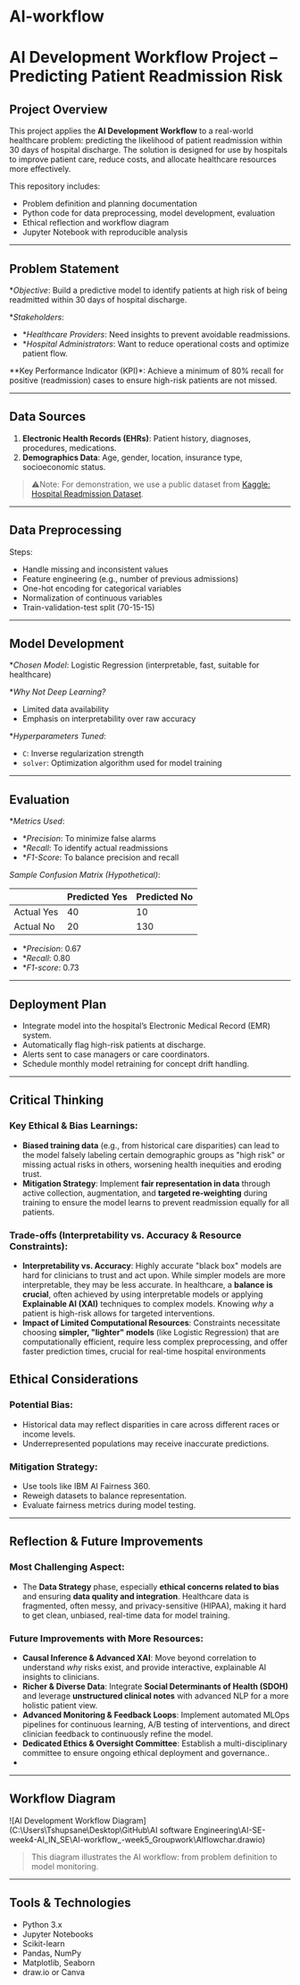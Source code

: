 # AI-workflow

# AI Development Workflow Project – Predicting Patient Readmission Risk

##  Project Overview

This project applies the **AI Development Workflow** to a real-world healthcare problem: predicting the likelihood of patient readmission within 30 days of hospital discharge. The solution is designed for use by hospitals to improve patient care, reduce costs, and allocate healthcare resources more effectively.

This repository includes:
- Problem definition and planning documentation
- Python code for data preprocessing, model development, evaluation
- Ethical reflection and workflow diagram
- Jupyter Notebook with reproducible analysis

---

## Problem Statement

**Objective*: Build a predictive model to identify patients at high risk of being readmitted within 30 days of hospital discharge.

**Stakeholders*:
- **Healthcare Providers*: Need insights to prevent avoidable readmissions.
- **Hospital Administrators*: Want to reduce operational costs and optimize patient flow.

**Key Performance Indicator (KPI)*: Achieve a minimum of 80% recall for positive (readmission) cases to ensure high-risk patients are not missed.

---

## Data Sources

1. **Electronic Health Records (EHRs)**: Patient history, diagnoses, procedures, medications.
2. **Demographics Data**: Age, gender, location, insurance type, socioeconomic status.

> ⚠Note: For demonstration, we use a public dataset from [Kaggle: Hospital Readmission Dataset](https://www.kaggle.com/datasets).

---

## Data Preprocessing

Steps:
- Handle missing and inconsistent values
- Feature engineering (e.g., number of previous admissions)
- One-hot encoding for categorical variables
- Normalization of continuous variables
- Train-validation-test split (70-15-15)

---

## Model Development

**Chosen Model*: Logistic Regression (interpretable, fast, suitable for healthcare)

**Why Not Deep Learning?*
- Limited data availability
- Emphasis on interpretability over raw accuracy

**Hyperparameters Tuned*:
- `C`: Inverse regularization strength
- `solver`: Optimization algorithm used for model training

---

## Evaluation

**Metrics Used*:
- **Precision*: To minimize false alarms
- **Recall*: To identify actual readmissions
- **F1-Score*: To balance precision and recall

*Sample Confusion Matrix (Hypothetical)*:

|            | Predicted Yes | Predicted No |
|------------|----------------|--------------|
| Actual Yes | 40             | 10           |
| Actual No  | 20             | 130          |

- **Precision*: 0.67
- **Recall*: 0.80
- **F1-score*: 0.73

---

##  Deployment Plan

- Integrate model into the hospital’s Electronic Medical Record (EMR) system.
- Automatically flag high-risk patients at discharge.
- Alerts sent to case managers or care coordinators.
- Schedule monthly model retraining for concept drift handling.

---
## Critical Thinking

### Key Ethical & Bias Learnings:
-   **Biased training data** (e.g., from historical care disparities) can lead to the model falsely labeling certain demographic groups as "high risk" or missing actual risks in others, worsening health inequities and eroding trust.
-   **Mitigation Strategy**: Implement **fair representation in data** through active collection, augmentation, and **targeted re-weighting** during training to ensure the model learns to prevent readmission equally for all patients.

### Trade-offs (Interpretability vs. Accuracy & Resource Constraints):
-   **Interpretability vs. Accuracy**: Highly accurate "black box" models are hard for clinicians to trust and act upon. While simpler models are more interpretable, they may be less accurate. In healthcare, a **balance is crucial**, often achieved by using interpretable models or applying **Explainable AI (XAI)** techniques to complex models. Knowing *why* a patient is high-risk allows for targeted interventions.
-   **Impact of Limited Computational Resources**: Constraints necessitate choosing **simpler, "lighter" models** (like Logistic Regression) that are computationally efficient, require less complex preprocessing, and offer faster prediction times, crucial for real-time hospital environments

## Ethical Considerations

### Potential Bias:
- Historical data may reflect disparities in care across different races or income levels.
- Underrepresented populations may receive inaccurate predictions.

### Mitigation Strategy:
- Use tools like IBM AI Fairness 360.
- Reweigh datasets to balance representation.
- Evaluate fairness metrics during model testing.

---

## Reflection & Future Improvements

### Most Challenging Aspect:
-   The **Data Strategy** phase, especially **ethical concerns related to bias** and ensuring **data quality and integration**. Healthcare data is fragmented, often messy, and privacy-sensitive (HIPAA), making it hard to get clean, unbiased, real-time data for model training.

### Future Improvements with More Resources:
-   **Causal Inference & Advanced XAI**: Move beyond correlation to understand *why* risks exist, and provide interactive, explainable AI insights to clinicians.
-   **Richer & Diverse Data**: Integrate **Social Determinants of Health (SDOH)** and leverage **unstructured clinical notes** with advanced NLP for a more holistic patient view.
-   **Advanced Monitoring & Feedback Loops**: Implement automated MLOps pipelines for continuous learning, A/B testing of interventions, and direct clinician feedback to continuously refine the model.
-   **Dedicated Ethics & Oversight Committee**: Establish a multi-disciplinary committee to ensure ongoing ethical deployment and governance..
-   
---

## Workflow Diagram

![AI Development Workflow Diagram](C:\Users\Tshupsane\Desktop\GitHub\AI software Engineering\AI-SE-week4-AI_IN_SE\AI-workflow_-week5_Groupwork\AIflowchar.drawio)

> This diagram illustrates the AI workflow: from problem definition to model monitoring.

---

##  Tools & Technologies

- Python 3.x
- Jupyter Notebooks
- Scikit-learn
- Pandas, NumPy
- Matplotlib, Seaborn
- draw.io or Canva 

